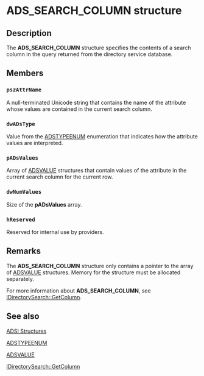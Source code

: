 # ADS_SEARCH_COLUMN structure

## Description

The **ADS_SEARCH_COLUMN** structure specifies the contents of a search column in the query returned from the directory service database.

## Members

### `pszAttrName`

A null-terminated Unicode string that contains the name of the attribute whose values are contained in the current search column.

### `dwADsType`

Value from the [ADSTYPEENUM](https://learn.microsoft.com/windows/win32/api/iads/ne-iads-adstypeenum) enumeration that indicates how the attribute values are interpreted.

### `pADsValues`

Array of [ADSVALUE](https://learn.microsoft.com/windows/desktop/api/iads/ns-iads-adsvalue) structures that contain values of the attribute in the current search column for the current row.

### `dwNumValues`

Size of the **pADsValues** array.

### `hReserved`

Reserved for internal use by providers.

## Remarks

The **ADS_SEARCH_COLUMN** structure only contains a pointer to the array of [ADSVALUE](https://learn.microsoft.com/windows/desktop/api/iads/ns-iads-adsvalue) structures. Memory for the structure must be allocated separately.

For more information about **ADS_SEARCH_COLUMN**, see [IDirectorySearch::GetColumn](https://learn.microsoft.com/windows/desktop/api/iads/nf-iads-idirectorysearch-getcolumn).

## See also

[ADSI Structures](https://learn.microsoft.com/windows/desktop/ADSI/adsi-structures)

[ADSTYPEENUM](https://learn.microsoft.com/windows/win32/api/iads/ne-iads-adstypeenum)

[ADSVALUE](https://learn.microsoft.com/windows/desktop/api/iads/ns-iads-adsvalue)

[IDirectorySearch::GetColumn](https://learn.microsoft.com/windows/desktop/api/iads/nf-iads-idirectorysearch-getcolumn)
